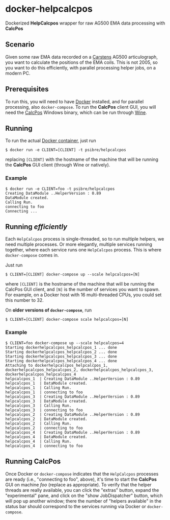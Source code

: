 # docker-helpcalcpos

Dockerized **HelpCalcpos** wrapper for raw AG500 EMA data processing with **CalcPos**

## Scenario

Given some raw EMA data recorded on a [Carstens] AG500 articulograph, you want to calculate the positions of the EMA coils.
This is not 2005, so you want to do this efficiently, with parallel processing helper jobs, on a modern PC.

## Prerequisites

To run this, you will need to have [Docker] installed, and for parallel processing, also `docker-compose`.
To run the **CalcPos** client GUI, you will need the [CalcPos] Windows binary, which can be run through [Wine].

## Running

To run the actual [Docker container], just run
```
$ docker run -e CLIENT=[CLIENT] -t psibre/helpcalcpos
```
replacing `[CLIENT]` with the hostname of the machine that will be running the **CalcPos** GUI client (through Wine or natively).

### Example

```
$ docker run -e CLIENT=foo -t psibre/helpcalcpos
Creating DataModule ..HelperVersion : 0.89
DataModule created.
Calling Run.
connecting to foo
Connecting ...
```

## Running *efficiently*

Each `HelpCalcpos` process is single-threaded, so to run multiple helpers, we need multiple processes. Or more elegantly, multiple services running together, where each service runs one `HelpCalcpos` process.
This is where `docker-compose` comes in.

Just run
```
$ CLIENT=[CLIENT] docker-compose up --scale helpcalcpos=[N]
```
where `[CLIENT]` is the hostname of the machine that will be running the CalcPos GUI client, and `[N]` is the number of services you want to spawn. For example, on a Docker host with 16 multi-threaded CPUs, you could set this number to 32.

On **older versions of `docker-compose`**, run
```
$ CLIENT=[CLIENT] docker-compose scale helpcalcpos=[N]
```

### Example

```
$ CLIENT=foo docker-compose up --scale helpcalcpos=4
Starting dockerhelpcalcpos_helpcalcpos_1 ... done
Starting dockerhelpcalcpos_helpcalcpos_2 ... done
Starting dockerhelpcalcpos_helpcalcpos_3 ... done
Starting dockerhelpcalcpos_helpcalcpos_4 ... done
Attaching to dockerhelpcalcpos_helpcalcpos_1, dockerhelpcalcpos_helpcalcpos_2, dockerhelpcalcpos_helpcalcpos_3, dockerhelpcalcpos_helpcalcpos_4
helpcalcpos_1  | Creating DataModule ..HelperVersion : 0.89
helpcalcpos_1  | DataModule created.
helpcalcpos_1  | Calling Run.
helpcalcpos_1  | connecting to foo
helpcalcpos_3  | Creating DataModule ..HelperVersion : 0.89
helpcalcpos_3  | DataModule created.
helpcalcpos_3  | Calling Run.
helpcalcpos_3  | connecting to foo
helpcalcpos_2  | Creating DataModule ..HelperVersion : 0.89
helpcalcpos_2  | DataModule created.
helpcalcpos_2  | Calling Run.
helpcalcpos_2  | connecting to foo
helpcalcpos_4  | Creating DataModule ..HelperVersion : 0.89
helpcalcpos_4  | DataModule created.
helpcalcpos_4  | Calling Run.
helpcalcpos_4  | connecting to foo
```

## Running **CalcPos**

Once Docker or `docker-compose` indicates that the `HelpCalcpos` processes are ready (i.e., "connecting to foo", above), it's time to start the **CalcPos** GUI on machine *foo* (replace as appropriate).
To verify that the helper threads are really available, you can click the "extras" button, expand the "experimental" pane, and click on the "show JobDispatcher" button, which will pop up another window; there the number of "helpers available" in the status bar should correspond to the services running via Docker or `docker-compose`.

[Carstens]: http://www.articulograph.de/
[Docker]: https://www.docker.com/
[CalcPos]: http://www.ag500.de/calcpos/CalcPos.zip
[Wine]: https://www.winehq.org/
[Homebrew]: https://brew.sh/
[Docker container]: https://hub.docker.com/r/psibre/helpcalcpos/
